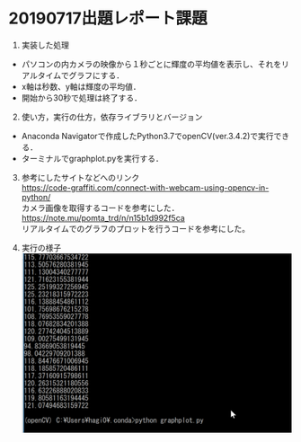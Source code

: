 # 20190717出題レポート課題

1. 実装した処理
- パソコンの内カメラの映像から１秒ごとに輝度の平均値を表示し、それをリアルタイムでグラフにする．
- x軸は秒数、y軸は輝度の平均値．
- 開始から30秒で処理は終了する．

2. 使い方，実行の仕方，依存ライブラリとバージョン
- Anaconda Navigatorで作成したPython3.7でopenCV(ver.3.4.2)で実行できる．
- ターミナルでgraphplot.pyを実行する．

3. 参考にしたサイトなどへのリンク\
https://code-graffiti.com/connect-with-webcam-using-opencv-in-python/ \
カメラ画像を取得するコードを参考にした．\
https://note.mu/pomta_trd/n/n15b1d992f5ca \
リアルタイムでのグラフのプロットを行うコードを参考にした。

4. 実行の様子
![demo](https://github.com/hagi0906/graphplot/blob/master/graphplot.gif)
